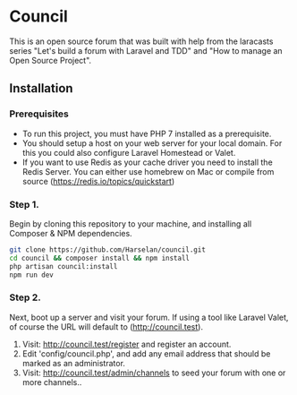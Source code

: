 # Council

This is an open source forum that was built with help from the laracasts series "Let's build a forum with Laravel and TDD" and "How to manage an Open Source Project".

## Installation

### Prerequisites
* To run this project, you must have PHP 7 installed as a prerequisite.
* You should setup a host on your web server for your local domain. For this you could also configure Laravel Homestead or Valet.
* If you want to use Redis as your cache driver you need to install the Redis Server. You can either use homebrew on Mac or compile from source (https://redis.io/topics/quickstart)

### Step 1.

Begin by cloning this repository to your machine, and installing all Composer & NPM dependencies.

```bash
git clone https://github.com/Harselan/council.git
cd council && composer install && npm install
php artisan council:install
npm run dev
```

### Step 2.
Next, boot up a server and visit your forum. If using a tool like Laravel Valet, of course the URL will default to (http://council.test).

1. Visit: http://council.test/register and register an account.
2. Edit 'config/council.php', and add any email address that should be marked as an administrator.
3. Visit: http://council.test/admin/channels to seed your forum with one or more channels..